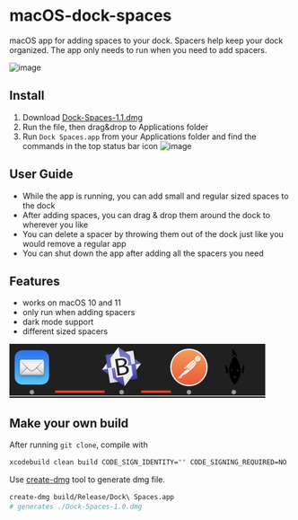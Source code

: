 # macOS-dock-spaces

macOS app for adding spaces to your dock. Spacers help keep your dock organized. The app only needs to run when you need to add spacers.

![image](./images/dock.png)

## Install

1. Download [Dock-Spaces-1.1.dmg](https://github.com/saada/Dock-Spaces/raw/master/Dock-Spaces-1.1.dmg)
2. Run the file, then drag&drop to Applications folder
3. Run `Dock Spaces.app` from your Applications folder and find the commands in the top status bar icon ![image](./images/dock-spaces.png)

## User Guide

- While the app is running, you can add small and regular sized spaces to the dock
- After adding spaces, you can drag & drop them around the dock to wherever you like
- You can delete a spacer by throwing them out of the dock just like you would remove a regular app
- You can shut down the app after adding all the spacers you need

## Features

- works on macOS 10 and 11
- only run when adding spacers
- dark mode support
- different sized spacers

![image](./images/small_space.png)

## Make your own build

After running `git clone`, compile with

```sh
xcodebuild clean build CODE_SIGN_IDENTITY="" CODE_SIGNING_REQUIRED=NO
```

Use [create-dmg](https://github.com/sindresorhus/create-dmg) tool to generate dmg file.

```sh
create-dmg build/Release/Dock\ Spaces.app
# generates ./Dock-Spaces-1.0.dmg
```
